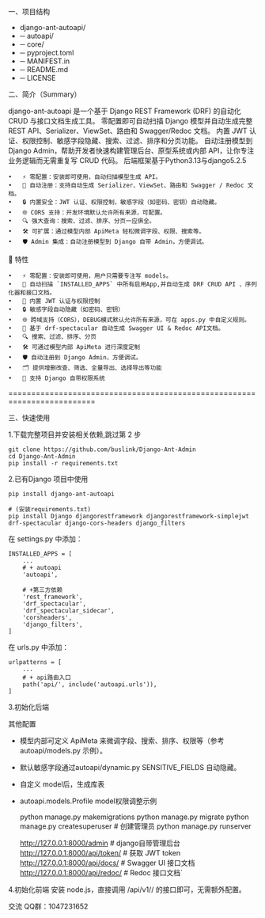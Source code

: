 一、项目结构

*  django-ant-autoapi/
*  ─ autoapi/
*  ─ core/
*  ─ pyproject.toml
*  ─ MANIFEST.in
*  ─ README.md
*  ─ LICENSE

二、简介（Summary）

django-ant-autoapi 是一个基于 Django REST Framework (DRF) 的自动化 CRUD 与接口文档生成工具。
零配置即可自动扫描 Django 模型并自动生成完整 REST API、Serializer、ViewSet、路由和 Swagger/Redoc 文档。
内置 JWT 认证、权限控制、敏感字段隐藏、搜索、过滤、排序和分页功能。
自动注册模型到 Django Admin，帮助开发者快速构建管理后台、原型系统或内部 API，让你专注业务逻辑而无需重复写 CRUD 代码。
后端框架基于Python3.13与django5.2.5

	•	⚡ 零配置：安装即可使用，自动扫描模型生成 API。
	•	🔑 自动注册：支持自动生成 Serializer、ViewSet、路由和 Swagger / Redoc 文档。
	•	🔒 内置安全：JWT 认证、权限控制，敏感字段（如密码、密钥）自动隐藏。
	•	🌐 CORS 支持：开发环境默认允许所有来源，可配置。
	•	🔍 强大查询：搜索、过滤、排序、分页一应俱全。
	•	🛠 可扩展：通过模型内部 ApiMeta 轻松微调字段、权限、搜索等。
	•	🛡️ Admin 集成：自动注册模型到 Django 自带 Admin，方便调试。


🚀 特性

	•	⚡ 零配置：安装即可使用，用户只需要专注写 models。
	•	🔄 自动扫描 `INSTALLED_APPS` 中所有启用App,并自动生成 DRF CRUD API 、序列化器和接口文档。
	•	🔑 内置 JWT 认证与权限控制
	•	🔒 敏感字段自动隐藏（如密码、密钥）
	•	🌐 跨域支持（CORS），DEBUG模式默认允许所有来源，可在 apps.py 中自定义规则。
	•	📑 基于 drf-spectacular 自动生成 Swagger UI & Redoc API文档。
	•	🔍 搜索、过滤、排序、分页
	•	🛠 可通过模型内部 ApiMeta 进行深度定制
	•	🛡️ 自动注册到 Django Admin，方便调试。
	•	🗂️ 提供增删改查、筛选、全量导出、选择导出等功能
	•	🔐 支持 Django 自带权限系统


=========================================================================

三、快速使用

1.下载完整项目并安装相关依赖,跳过第 2 步

    git clone https://github.com/buslink/Django-Ant-Admin
    cd Django-Ant-Admin
    pip install -r requirements.txt

2.已有Django 项目中使用

    pip install django-ant-autoapi

    # (安装requirements.txt)
    pip install Django djangorestframework djangorestframework-simplejwt drf-spectacular django-cors-headers django_filters

在 settings.py 中添加：

    INSTALLED_APPS = [
        ...
        # + autoapi
        'autoapi',
    
        # +第三方依赖
        'rest_framework',
        'drf_spectacular',
        'drf_spectacular_sidecar',
        'corsheaders',
        'django_filters',
    ]


在 urls.py 中添加：

    urlpatterns = [
        ...
        # + api路由入口
        path('api/', include('autoapi.urls')),
    ]



3.初始化后端

其他配置
* 模型内部可定义 ApiMeta 来微调字段、搜索、排序、权限等（参考 autoapi/models.py 示例）。
* 默认敏感字段通过autoapi/dynamic.py SENSITIVE_FIELDS 自动隐藏。
* 自定义 model后，生成库表
* autoapi.models.Profile model权限调整示例

    python manage.py makemigrations
    python manage.py migrate
    python manage.py createsuperuser    # 创建管理员
    python manage.py runserver

    http://127.0.0.1:8000/admin         # django自带管理后台
    http://127.0.0.1:8000/api/token/    # 获取 JWT token
    http://127.0.0.1:8000/api/docs/     # Swagger UI 接口文档
    http://127.0.0.1:8000/api/redoc/    # Redoc 接口文档`


4.初始化前端
安装 node.js，直接调用 /api/v1/<ModelName>/ 的接口即可，无需额外配置。


交流
QQ群：1047231652